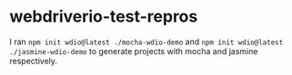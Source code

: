 # webdriverio-test-repros

I ran `npm init wdio@latest ./mocha-wdio-demo` and `npm init wdio@latest ./jasmine-wdio-demo` to generate projects with mocha and jasmine respectively.
